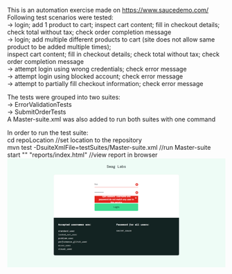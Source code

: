 This is an automation exercise made on https://www.saucedemo.com/  
Following test scenarios were tested:  
-> login; add 1 product to cart; inspect cart content; fill in checkout details; check total without tax; check order completion message  
-> login; add multiple different products to cart (site does not allow same product to be added multiple times);  
   inspect cart content; fill in checkout details; check total without tax; check order completion message  
-> attempt login using wrong credentials; check error message  
-> attempt login using blocked account; check error message  
-> attempt to partially fill checkout information; check error message  
  
The tests were grouped into two suites:   
-> ErrorValidationTests  
-> SubmitOrderTests  
A Master-suite.xml was also added to run both suites with one command  
  
In order to run the test suite:  
cd repoLocation //set location to the repository  
mvn test -DsuiteXmlFile=testSuites/Master-suite.xml //run Master-suite  
start "" "reports/index.html" //view report in browser  
![FailedTest screenshot](reports/loginLockedUser.png)
